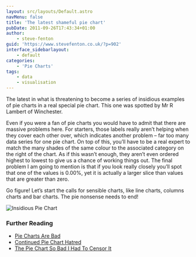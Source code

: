```yaml
---
layout: src/layouts/Default.astro
navMenu: false
title: 'The latest shameful pie chart'
pubDate: 2011-09-26T17:43:34+01:00
author:
    - steve-fenton
guid: 'https://www.stevefenton.co.uk/?p=902'
interface_sidebarlayout:
    - default
categories:
    - 'Pie Charts'
tags:
    - data
    - visualisation
---
```


The latest in what is threatening to become a series of insidious examples of pie charts in a real special pie chart. This one was spotted by Mr R Lambert of Winchester.

Even if you were a fan of pie charts you would have to admit that there are massive problems here. For starters, those labels really aren’t helping when they cover each other over, which indicates another problem – far too many data series for one pie chart. On top of this, you’ll have to be a real expert to match the many shades of the same colour to the associated category on the right of the chart. As if this wasn’t enough, they aren’t even ordered highest to lowest to give us a chance of working things out. The final problem I am going to mention is that if you look really closely you’ll spot that one of the values is 0.00%, yet it is actually a larger slice than values that are greater than zero.

Go figure! Let’s start the calls for sensible charts, like line charts, columns charts and bar charts. The pie nonsense needs to end!

![Insidious Pie Chart](/img/2015/07/insidious_pie_chart.jpg)

### Further Reading

- [Pie Charts Are Bad](/2009/04/pie-charts-are-bad/)
- [Continued Pie Chart Hatred](/2010/12/Continued-Pie-Chart-Hatred/)
- [The Pie Chart So Bad I Had To Censor It](/2011/09/The-Pie-Chart-So-Bad-I-Had-To-Censor-It/)